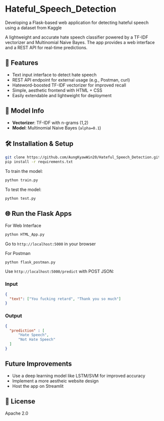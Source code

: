 # Hateful_Speech_Detection
Developing a Flask-based web application for detecting hateful speech using a dataset from Kaggle


A lightweight and accurate hate speech classifier powered by a TF-IDF vectorizer and Multinomial Naive Bayes. The app provides a web interface and a REST API for real-time predictions.

## 🚀 Features

- Text input interface to detect hate speech
- REST API endpoint for external usage (e.g., Postman, curl)
- Hateword-boosted TF-IDF vectorizer for improved recall
- Simple, aesthetic frontend with HTML + CSS
- Easily extendable and lightweight for deployment

## 🧠 Model Info

- **Vectorizer**: TF-IDF with n-grams (1,2)
- **Model**: Multinomial Naive Bayes (`alpha=0.1`)

## 🛠️ Installation & Setup

```bash
git clone https://github.com/AungKyawWin20/Hateful_Speech_Detection.git
pip install -r requirements.txt
```

To train the model:
```bash
python train.py
```

To test the model:
```bash
python test.py
```

## 🌐 Run the Flask Apps

For Web Interface
```bash
python HTML_App.py
```
Go to `http://localhost:5000` in your browser

For Postman
```bash
python flask_postman.py
```
Use `http://localhost:5000/predict` with POST JSON:

### Input

```json
{
  "text": ["You fucking retard", "Thank you so much"]
}
```

### Output

```json
{
  "prediction" : [
      "Hate Speech",
      "Not Hate Speech"
  ]
}
```

## Future Improvements
- Use a deep learning model like LSTM/SVM for improved accuracy
- Implement a more aestheic website design
- Host the app on Streamlit

## 📄 License
Apache 2.0 

